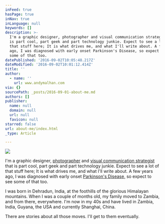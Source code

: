 ```yaml
---
inFeed: true
hasPage: true
inNav: true
inLanguage: null
keywords: []
description: >-
  I'm a graphic designer, photographer and visual communication strategist that
  is part cool, part geek and part technology junkie. Expect to see a lot of
  that stuff here; It is what drives me, and what I'll write about. A few years
  ago, I was diagnosed with early onset Parkinson's Disease, so expect to see
  some of that too.
datePublished: '2016-09-02T10:05:48.217Z'
dateModified: '2016-09-02T10:01:12.414Z'
title: ''
author:
  - name: ''
    url: www.andymalhan.com
via: {}
sourcePath: _posts/2016-09-01-about-me.md
authors: []
publisher:
  name: null
  domain: null
  url: null
  favicon: null
starred: false
url: about-me/index.html
_type: Article

---
```

![](https://the-grid-user-content.s3-us-west-2.amazonaws.com/643f0394-66ab-4fc2-bf3b-f61150806a20.jpg)

I'm a graphic designer, [photographer][0] and [visual communication strategist ][1]that is part cool, part geek and part technology junkie. Expect to see a lot of that stuff here; It is what drives me, and what I'll write about. A few years ago, I was diagnosed with early onset [Parkinson's Disease,][2] so expect to see some of that too.

I was born in Dehradun, India, at the foothills of the glorious Himalayan mountains. When I was a couple of months old, my family moved to Zambia, and from there, everywhere. I'm now in my 40s and have lived in Zambia, India, Guyana, the USA and currently Shanghai, China.

There are stories about all those moves. I'll get to them eventually.

[0]: http://www.andymalhan.com/
[1]: http://www.jcurve.in/
[2]: https://www.michaeljfox.org/